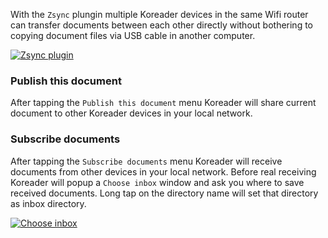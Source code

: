 With the `Zsync` plungin multiple Koreader devices in the same Wifi router can transfer documents between each other directly without bothering to copying document files via USB cable in another computer.

[![Zsync plugin](https://github.com/koreader/koreader/wiki/screenshots/zsync_plugin_options.png)](https://github.com/koreader/koreader/wiki/screenshots/zsync_plugin_options.png)

### Publish this document
After tapping the `Publish this document` menu Koreader will share current document to other Koreader devices in your local network.

### Subscribe documents
After tapping the `Subscribe documents` menu Koreader will receive documents from other devices in your local network. Before real receiving Koreader will popup a `Choose inbox` window and ask you where to save received documents. Long tap on the directory name will set that directory as inbox directory.

[![Choose inbox](https://github.com/koreader/koreader/wiki/screenshots/zsync_plugin_choose_inbox.png)](https://github.com/koreader/koreader/wiki/screenshots/zsync_plugin_choose_inbox.png)